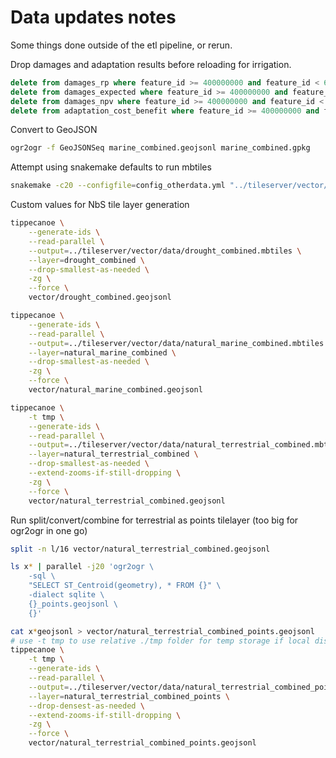 # Data updates notes

Some things done outside of the etl pipeline, or rerun.


Drop damages and adaptation results before reloading for irrigation.
```sql
delete from damages_rp where feature_id >= 400000000 and feature_id < 600000000;
delete from damages_expected where feature_id >= 400000000 and feature_id < 600000000;
delete from damages_npv where feature_id >= 400000000 and feature_id < 600000000;
delete from adaptation_cost_benefit where feature_id >= 400000000 and feature_id < 600000000;
```

Convert to GeoJSON
```bash
ogr2ogr -f GeoJSONSeq marine_combined.geojsonl marine_combined.gpkg
```

Attempt using snakemake defaults to run mbtiles
```bash
snakemake -c20 --configfile=config_otherdata.yml "../tileserver/vector/data/drought_options.mbtiles"
```

Custom values for NbS tile layer generation
```bash
tippecanoe \
    --generate-ids \
    --read-parallel \
    --output=../tileserver/vector/data/drought_combined.mbtiles \
    --layer=drought_combined \
    --drop-smallest-as-needed \
    -zg \
    --force \
    vector/drought_combined.geojsonl

tippecanoe \
    --generate-ids \
    --read-parallel \
    --output=../tileserver/vector/data/natural_marine_combined.mbtiles \
    --layer=natural_marine_combined \
    --drop-smallest-as-needed \
    -zg \
    --force \
    vector/natural_marine_combined.geojsonl

tippecanoe \
    -t tmp \
    --generate-ids \
    --read-parallel \
    --output=../tileserver/vector/data/natural_terrestrial_combined.mbtiles \
    --layer=natural_terrestrial_combined \
    --drop-smallest-as-needed \
    --extend-zooms-if-still-dropping \
    -zg \
    --force \
    vector/natural_terrestrial_combined.geojsonl
```

Run split/convert/combine for terrestrial as points tilelayer (too big for
ogr2ogr in one go)
```bash
split -n l/16 vector/natural_terrestrial_combined.geojsonl

ls x* | parallel -j20 'ogr2ogr \
    -sql \
    "SELECT ST_Centroid(geometry), * FROM {}" \
    -dialect sqlite \
    {}_points.geojsonl \
    {}'

cat x*geojsonl > vector/natural_terrestrial_combined_points.geojsonl
# use -t tmp to use relative ./tmp folder for temp storage if local disk /tmp is full
tippecanoe \
    -t tmp \
    --generate-ids \
    --read-parallel \
    --output=../tileserver/vector/data/natural_terrestrial_combined_points.mbtiles \
    --layer=natural_terrestrial_combined_points \
    --drop-densest-as-needed \
    --extend-zooms-if-still-dropping \
    -zg \
    --force \
    vector/natural_terrestrial_combined_points.geojsonl
```
